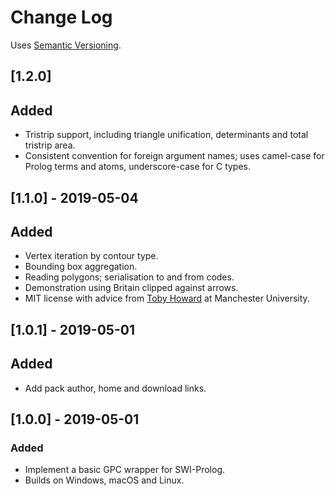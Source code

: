 # Change Log

Uses [Semantic Versioning](https://semver.org/).

## [1.2.0]
## Added
- Tristrip support, including triangle unification, determinants and
  total tristrip area.
- Consistent convention for foreign argument names; uses camel-case for
  Prolog terms and atoms, underscore-case for C types.

## [1.1.0] - 2019-05-04
## Added
- Vertex iteration by contour type.
- Bounding box aggregation.
- Reading polygons; serialisation to and from codes.
- Demonstration using Britain clipped against arrows.
- MIT license with advice from [Toby
  Howard](http://www.cs.man.ac.uk/~toby) at Manchester University.

## [1.0.1] - 2019-05-01
## Added
- Add pack author, home and download links.

## [1.0.0] - 2019-05-01
### Added
- Implement a basic GPC wrapper for SWI-Prolog.
- Builds on Windows, macOS and Linux.
